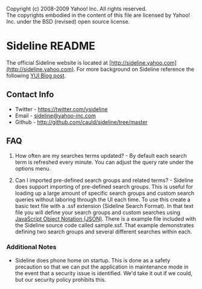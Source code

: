 Copyright (c) 2008-2009 Yahoo! Inc.  All rights reserved.  
The copyrights embodied in the content of this file are licensed by Yahoo! Inc. under 
the BSD (revised) open source license.

# Sideline README #

The official Sideline website is located at [http://sideline.yahoo.com](http://sideline.yahoo.com).  For more 
background on Sideline reference the following [YUI Blog post](http://yuiblog.com/blog/2009/03/31/sideline-beta-released).

## Contact Info
* Twitter - https://twitter.com/ysideline
* Email   - sideline@yahoo-inc.com
* Github  - http://github.com/cauld/sideline/tree/master

## FAQ ##

1. How often are my searches terms updated? - By default each search term is refreshed every 
minute.  You can adjust the query rate under the options menu.

2. Can I imported pre-defined search groups and related terms? - Sideline does support 
importing of pre-defined search groups.  This is useful for loading up a large amount 
of specific search groups and custom search queries without laboring through the UI each 
time.  To use this create a basic text file with a .ssf extension (Sideline Search Format).  In 
that text file you will define your search groups and custom searches using 
[JavaScript Object Notation (JSON)](http://en.wikipedia.org/wiki/JSON).  There is 
a example file included with the Sideline source code called sample.ssf.  That example 
demonstrates defining two search groups and several different searches within each.

### Additional Notes
* Sideline does phone home on startup.  This is done as a safety precaution so 
that we can put the application in maintenance mode in the event that a security issue 
is identified.  We'd take it out if we could, but our security policy prohibits this.